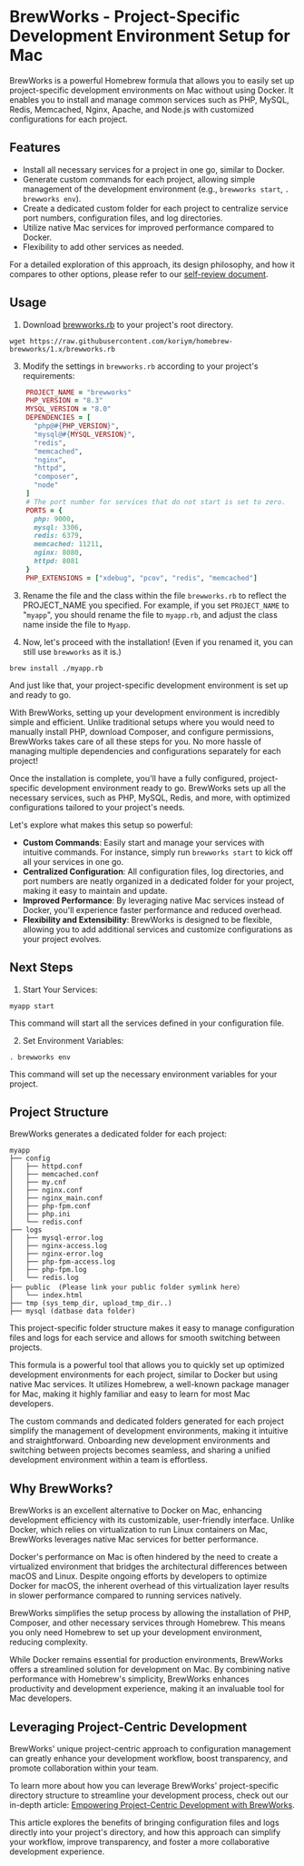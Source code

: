 # BrewWorks - Project-Specific Development Environment Setup for Mac

BrewWorks is a powerful Homebrew formula that allows you to easily set up project-specific development environments on Mac without using Docker. It enables you to install and manage common services such as PHP, MySQL, Redis, Memcached, Nginx, Apache, and Node.js with customized configurations for each project.

## Features

- Install all necessary services for a project in one go, similar to Docker. 
- Generate custom commands for each project, allowing simple management of the development environment (e.g., `brewworks start`, `. brewworks env`).
- Create a dedicated custom folder for each project to centralize service port numbers, configuration files, and log directories.
- Utilize native Mac services for improved performance compared to Docker.
- Flexibility to add other services as needed.

For a detailed exploration of this approach, its design philosophy, and how it compares to other options, please refer to our [self-review document](docs/self-review).

## Usage

1. Download [brewworks.rb](https://github.com/koriym/homebrew-brewworks/blob/1.x/brewworks.rb) to your project's root directory.

```shell
wget https://raw.githubusercontent.com/koriym/homebrew-brewworks/1.x/brewworks.rb
```

3. Modify the settings in `brewworks.rb` according to your project's requirements:

```ruby
    PROJECT_NAME = "brewworks"
    PHP_VERSION = "8.3"
    MYSQL_VERSION = "8.0"
    DEPENDENCIES = [
      "php@#{PHP_VERSION}",
      "mysql@#{MYSQL_VERSION}",
      "redis",
      "memcached",
      "nginx",
      "httpd",
      "composer",
      "node"
    ]
    # The port number for services that do not start is set to zero.
    PORTS = {
      php: 9000,
      mysql: 3306,
      redis: 6379,
      memcached: 11211,
      nginx: 8080,
      httpd: 8081
    }
    PHP_EXTENSIONS = ["xdebug", "pcov", "redis", "memcached"]
```

3. Rename the file and the class within the file `brewworks.rb` to reflect the PROJECT_NAME you specified. For example, if you set `PROJECT_NAME` to "`myapp`", you should rename the file to `myapp.rb`, and adjust the class name inside the file to `Myapp`.

5. Now, let's proceed with the installation! (Even if you renamed it, you can still use `brewworks` as it is.)

```
brew install ./myapp.rb 
```
And just like that, your project-specific development environment is set up and ready to go.

With BrewWorks, setting up your development environment is incredibly simple and efficient. Unlike traditional setups where you would need to manually install PHP, download Composer, and configure permissions, BrewWorks takes care of all these steps for you. No more hassle of managing multiple dependencies and configurations separately for each project!

Once the installation is complete, you'll have a fully configured, project-specific development environment ready to go. BrewWorks sets up all the necessary services, such as PHP, MySQL, Redis, and more, with optimized configurations tailored to your project's needs.

Let's explore what makes this setup so powerful:

- **Custom Commands**: Easily start and manage your services with intuitive commands. For instance, simply run `brewworks start` to kick off all your services in one go.
- **Centralized Configuration**: All configuration files, log directories, and port numbers are neatly organized in a dedicated folder for your project, making it easy to maintain and update.
- **Improved Performance**: By leveraging native Mac services instead of Docker, you'll experience faster performance and reduced overhead.
- **Flexibility and Extensibility**: BrewWorks is designed to be flexible, allowing you to add additional services and customize configurations as your project evolves.

## Next Steps

1. Start Your Services:

```shell
myapp start
```

This command will start all the services defined in your configuration file.

2. Set Environment Variables:

```shell
. brewworks env
```

This command will set up the necessary environment variables for your project.


## Project Structure

BrewWorks generates a dedicated folder for each project:

```shell
myapp
├── config
│   ├── httpd.conf
│   ├── memcached.conf
│   ├── my.cnf
│   ├── nginx.conf
│   ├── nginx_main.conf
│   ├── php-fpm.conf
│   ├── php.ini
│   └── redis.conf
├── logs
│   ├── mysql-error.log
│   ├── nginx-access.log
│   ├── nginx-error.log
│   ├── php-fpm-access.log
│   ├── php-fpm.log
│   └── redis.log
├── public  (Please link your public folder symlink here）
│   └── index.html
├── tmp (sys_temp_dir, upload_tmp_dir..)
├── mysql (datbase data folder)
```

This project-specific folder structure makes it easy to manage configuration files and logs for each service and allows for smooth switching between projects.

This formula is a powerful tool that allows you to quickly set up optimized development environments for each project, similar to Docker but using native Mac services. It utilizes Homebrew, a well-known package manager for Mac, making it highly familiar and easy to learn for most Mac developers.

The custom commands and dedicated folders generated for each project simplify the management of development environments, making it intuitive and straightforward. Onboarding new development environments and switching between projects becomes seamless, and sharing a unified development environment within a team is effortless.

## Why BrewWorks?

BrewWorks is an excellent alternative to Docker on Mac, enhancing development efficiency with its customizable, user-friendly interface. Unlike Docker, which relies on virtualization to run Linux containers on Mac, BrewWorks leverages native Mac services for better performance.

Docker's performance on Mac is often hindered by the need to create a virtualized environment that bridges the architectural differences between macOS and Linux. Despite ongoing efforts by developers to optimize Docker for macOS, the inherent overhead of this virtualization layer results in slower performance compared to running services natively.

BrewWorks simplifies the setup process by allowing the installation of PHP, Composer, and other necessary services through Homebrew. This means you only need Homebrew to set up your development environment, reducing complexity.

While Docker remains essential for production environments, BrewWorks offers a streamlined solution for development on Mac. By combining native performance with Homebrew's simplicity, BrewWorks enhances productivity and development experience, making it an invaluable tool for Mac developers.

## Leveraging Project-Centric Development

BrewWorks' unique project-centric approach to configuration management can greatly enhance your development workflow, boost transparency, and promote collaboration within your team.

To learn more about how you can leverage BrewWorks' project-specific directory structure to streamline your development process, check out our in-depth article: [Empowering Project-Centric Development with BrewWorks](docs/brewworks-project-centric-development.md).

This article explores the benefits of bringing configuration files and logs directly into your project's directory, and how this approach can simplify your workflow, improve transparency, and foster a more collaborative development experience.
